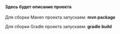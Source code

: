 #### Здесь будет описание проекта

Для сборки Maven проекта запускаем: 
__mvn package__

Для сборки Gradle проекта запускаем:
__gradle build__

